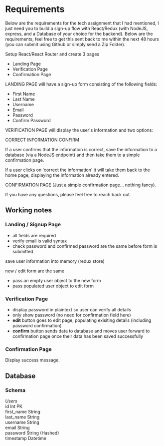# Requirements

Below are the requirements for the tech assignment that I had mentioned, I just need you to build a sign-up flow with React/Redux (with NodeJS, express, and a Database of your choice for the backend). Below are the requirements, feel free to get this sent back to me within the next 48 hours (you can submit using Github or simply send a Zip Folder).

Setup React/React Router and create 3 pages

- Landing Page
- Verification Page
- Confirmation Page

LANDING PAGE will have a sign-up form consisting of the following fields:

- First Name
- Last Name
- Username
- Email
- Password
- Confirm Password

VERIFICATION PAGE will display the user's information and two options:

CORRECT INFORMATION
CONFIRM

If a user confirms that the information is correct, save the information to a database (via a NodeJS endpoint) and then take them to a simple confirmation page.

If a user clicks on 'correct the information' it will take them back to the home page, displaying the information already entered.

CONFIRMATION PAGE (Just a simple confirmation page... nothing fancy).

If you have any questions, please feel free to reach back out.

## Working notes

### Landing / Signup Page

- all fields are required
- verify email is valid syntax
- check password and confirmed password are the same before form is submitted

save user information into memory (redux store)

new / edit form are the same

- pass an empty user object to the new form
- pass populated user object to edit form

### Verification Page

- display password in plaintext so user can verify all details
- only show password (no need for confirmation field here)
- **edit** button goes to edit page, populating exisiting details (including password confirmation)
- **confirm** button sends data to database and moves user forward to confirmation page once their data has been saved successfully

### Confirmation Page

Display success message.

## Database

### Schema

*Users*<br>
id Int PK<br>
first_name String<br>
last_name String<br>
username String<br>
email String<br>
password String (Hashed)<br>
timestamp Datetime

